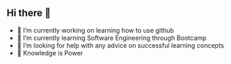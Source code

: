 ## Hi there 👋
- 🔭 I’m currently working on learning how to use github
- 🌱 I’m currently learning Software Engineering through Bootcamp
- 🤔 I’m looking for help with any advice on successful learning concepts
- 🧠 Knowledge is Power
<!--
**cmacias076/cmacias076** is a ✨ _special_ ✨ repository because its `README.md` (this file) appears on your GitHub profile.

Here are some ideas to get you started:


-->
